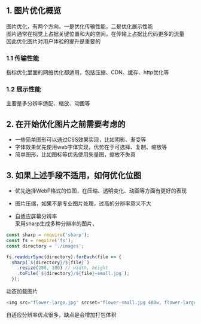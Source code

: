##  1. 图片优化概览  
图片优化，有两个方向，一是优化传输性能，二是优化展示性能  
图片通常在视觉上占据关键位置和大的空间，在传输上占据比代码更多的流量  
因此优化图片对用户体验的提升是重要的  

###  1.1 传输性能  
指标优化里面的网络优化都适用，包括压缩、CDN、缓存、http优化等  

### 1.2 展示性能  
主要是多分辨率适配、缩放、动画等  


##  2. 在开始优化图片之前需要考虑的  

- 一些简单图形可以通过CSS效果实现，比如阴影、渐变等  
- 字体效果优先使用web字体实现，优势在于可选择、复制、缩放等 
- 简单图形，比如图标等优先使用矢量图，缩放不失真  

##  3. 如果上述手段不适用，如何优化位图  
- 优先选择WebP格式的位图，在压缩、透明变化、动画等方面有更好的表现  
  
- 图片压缩，如果不是专业图片处理，过高的分辨率意义不大  
- 自适应屏幕分辨率  
采用sharp生成多种分辨率的图片，
```javascript
const sharp = require('sharp');
const fs = require('fs');
const directory = './images';

fs.readdirSync(directory).forEach(file => {
  sharp(`${directory}/${file}`)
    .resize(200, 100) // width, height
    .toFile(`${directory}/${file}-small.jpg`);
  });

```
动态加载图片  
```javascript
<img src="flower-large.jpg" srcset="flower-small.jpg 480w, flower-large.jpg 1080w" sizes="50vw">
```

自适应分辨率优点很多，缺点是会增加打包体积  





